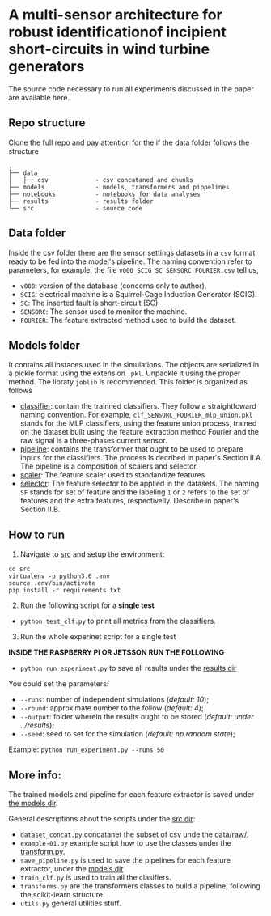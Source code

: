 A multi-sensor architecture for robust identificationof incipient short-circuits in wind turbine generators
===

The source code necessary to run all experiments discussed in the paper are available here.

## Repo structure

Clone the full repo and pay attention for the if the data folder follows the structure
    
    .
    ├── data
    │   ├── csv             - csv concataned and chunks
    ├── models              - models, transformers and pippelines
    ├── notebooks           - notebooks for data analyses
    ├── results             - results folder
    └── src                 - source code


## Data folder
Inside the csv folder there are the sensor settings datasets in a `csv` format ready to be fed into the model's pipeline. The naming convention refer to parameters, for example, the file `v000_SCIG_SC_SENSORC_FOURIER.csv` tell us,


- `v000`: version of the database (concerns only to author).
- `SCIG`: electrical machine is a Squirrel-Cage Induction Generator (SCIG).
- `SC`: The inserted fault is short-circuit (SC)
- `SENSORC`: The sensor used to monitor the machine. 
- `FOURIER`: The feature extracted method used to build the dataset.

## Models folder

It contains all instaces used in the simulations. The objects are serialized in a pickle format using the extension `.pkl`. Unpackle it using the proper method. The libraty `joblib` is recommended. This folder is organized as follows

- [classifier](classifier/): contain the trainned classifiers. They follow a straightfoward naming convention. For example, `clf_SENSORC_FOURIER_mlp_union.pkl` stands for the MLP classifiers, using the feature union process, trained on the dataset built using the feature extraction method Fourier and the raw signal is a three-phases current sensor.
- [pipeline](pipeline/): contains the transformer that ought to be used to prepare inputs for the classifiers. The process is decribed in paper's Section II.A. The pipeline is a composition of scalers and selector.
- [scaler](scaler): The feature scaler used to standandize features.
- [selector](selector): The feature selector to be applied in the datasets. The naming `SF` stands for set of feature and the labeling `1` or `2` refers to the set of features and the extra features, respectivelly. Describe in paper's Section II.B.


## How to run

1. Navigate to [src](src/) and setup the environment:

```shell
cd src
virtualenv -p python3.6 .env
source .env/bin/activate
pip install -r requirements.txt
```

2. Run the following script for a **single test**

- `python test_clf.py` to print all metrics from the classifiers.


3. Run the whole experinet script for a single test

**INSIDE THE RASPBERRY PI OR JETSSON RUN THE FOLLOWING** 
- `python run_experiment.py` to save all results under the [results dir](src/results/)

You could set the parameters:
- `--runs`: number of independent simulations (*default: 10*);
- `--round`: approximate number to the follow (*default: 4*);
- `--output`: folder wherein the results ought to be stored (*default: under ../results*);
- `--seed`: seed to set for the simulation (*default: np.random state*);

Example: `python run_experiment.py --runs 50`


## More info:

The trained models and pipeline for each feature extractor is saved under [the models dir](models/).

General descriptions about the scripts under the [src dir](src/):

- `dataset_concat.py` concatanet the subset of csv unde the [data/raw/](data/raw/).
- `example-01.py` example script how to use the classes under the [transform.py](src/transform.py).
- `save_pipeline.py` is used to save the pipelines for each feature extractor, under the [models dir](models/)
- `train_clf.py` is used to train all the clasifiers.
- `transforms.py` are the transformers classes to build a pipeline, following the scikit-learn structure.
- `utils.py` general utilities stuff.

